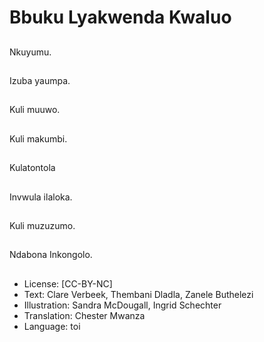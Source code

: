# Bbuku Lyakwenda Kwaluo

##
Nkuyumu.

##
Izuba yaumpa.

##
Kuli muuwo.

##
Kuli makumbi.

##
Kulatontola

##
Invwula ilaloka.

##
Kuli muzuzumo.

##
Ndabona Inkongolo.

##
* License: [CC-BY-NC]
* Text: Clare Verbeek, Thembani Dladla, Zanele Buthelezi
* Illustration: Sandra McDougall, Ingrid Schechter
* Translation: Chester Mwanza
* Language: toi
